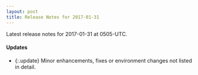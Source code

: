 ```yaml
---
layout: post
title: Release Notes for 2017-01-31
---
```


Latest release notes for 2017-01-31 at 0505-UTC.

<div class='updates' markdown='1'>

#### Updates

- {:.update} Minor enhancements, fixes or environment changes not listed in detail.

</div>


